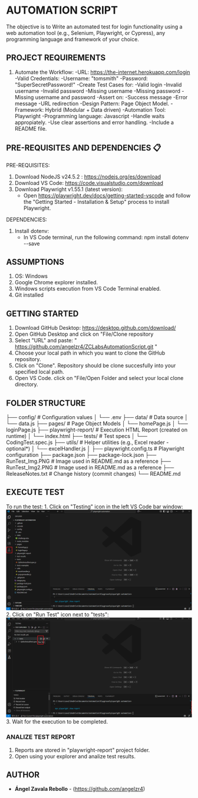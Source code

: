 # AUTOMATION SCRIPT

The objective is to Write an automated test for login functionality using a web automation tool (e.g., Selenium, Playwright, or Cypress), any programming language and framework of your choice.


## PROJECT REQUIREMENTS
1. Automate the Workflow:
    -URL: https://the-internet.herokuapp.com/login
    -Valid Credentials:
        -Username: "tomsmith"
        -Password: "SuperSecretPassword!"
    -Create Test Cases for:
        -Valid login
        -Invalid username
        -Invalid password
        -Missing username
        -Missing password
        -Missing username and password
    -Assert on:
        -Success message
        -Error message
        -URL redirection
    -Design Pattern: Page Object Model.
    -Framework: Hybrid (Modular + Data driven)
    -Automation Tool: Playwright
    -Programming language: Javascript
    -Handle waits appropiately.
    -Use clear assertions and error handling.
    -Include a README file.


## PRE-REQUISITES AND DEPENDENCIES 📋
PRE-REQUISITES:
1. Download NodeJS v24.5.2 : https://nodejs.org/es/download
2. Download VS Code: https://code.visualstudio.com/download
3. Download Playwright v1.55.1 (latest version):
    - Open https://playwright.dev/docs/getting-started-vscode and follow the "Getting Started - Installation & Setup" process to install Playwright.

DEPENDENCIES:
1. Install dotenv:
    - In VS Code terminal, run the following command: npm install dotenv --save


## ASSUMPTIONS

1. OS: Windows
2. Google Chrome explorer installed.
3. Windows scripts execution from VS Code Terminal enabled.
4. Git installed


## GETTING STARTED

1. Download GitHub Desktop: https://desktop.github.com/download/
2. Open GitHub Desktop and click on "File/Clone repository
3. Select "URL" and paste: " https://github.com/angelzr4/ZCLabsAutomationScript.git "
4. Choose your local path in which you want to clone the GitHub repository.
5. Click on "Clone". Repository should be clone succesfully into your specified local path.
6. Open VS Code. click on "File/Open Folder and select your local clone directory.


## FOLDER STRUCTURE
├── config/                      # Configuration values
│   └── .env
├── data/                        # Data source
│   └── data.js
├── pages/                       # Page Object Models
│   └── homePage.js
│   └── loginPage.js
├── playwright-report/           # Execution HTML Report  (created on runtime)
│   └── index.html
├── tests/                       # Test specs
│   └── CodingTest.spec.js
├── utils/                       # Helper utilities (e.g., Excel reader - optional*)
│   └── excelHandler.js
│
├── playwright.config.ts         # Playwright configuration
├── package.json
├── package-lock.json
├── RunTest_Img.PNG              # Image used in README.md as a reference
├── RunTest_Img2.PNG             # Image used in README.md as a reference
├── ReleaseNotes.txt             # Change history (commit changes)
└── README.md


## EXECUTE TEST

To run the test:
    1. Click on "Testing" icon in the left VS Code bar window: ![See image for reference](RunTest_Img.PNG)
    2. Click on "Run Test" icon next to "tests": ![See image for reference](RunTest_Img2.PNG)
    3. Wait for the execution to be completed.

### ANALIZE TEST REPORT

1. Reports are stored in "playwright-report" project folder.
2. Open using your explorer and analize test results.


## AUTHOR

* **Ángel Zavala Rebollo** - (https://github.com/angelzr4)
